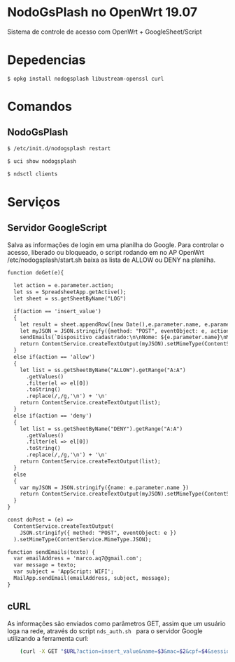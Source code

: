 # NodoGsPlash no OpenWrt 19.07

Sistema de controle de acesso com OpenWrt + GoogleSheet/Script

# Depedencias 

```
$ opkg install nodogsplash libustream-openssl curl
```

# Comandos

## NodoGsPlash

```sh
$ /etc/init.d/nodogsplash restart
```

```sh
$ uci show nodogsplash
```

```sh
$ ndsctl clients
```

# Serviços

## Servidor GoogleScript

Salva as informações de login em uma planilha do Google. Para controlar o acesso, liberado ou bloqueado, o script rodando em no AP OpenWrt /etc/nodogsplash/start.sh baixa as lista de ALLOW ou DENY na planilha. 

```html
function doGet(e){
  
  let action = e.parameter.action;
  let ss = SpreadsheetApp.getActive();
  let sheet = ss.getSheetByName("LOG")

  if(action == 'insert_value') 
  {
    let result = sheet.appendRow([new Date(),e.parameter.name, e.parameter.mac, e.parameter.session])
    let myJSON = JSON.stringify({method: "POST", eventObject: e, action:"Ok, vamos inserir!!!", status: result})
    sendEmails(`Dispositivo cadastrado:\n\nNome: ${e.parameter.name}\nMAC: ${e.parameter.mac}\nCPF: ${e.parameter.cpf}`)
    return ContentService.createTextOutput(myJSON).setMimeType(ContentService.MimeType.JSON);
  } 
  else if(action == 'allow') 
  {
    let list = ss.getSheetByName("ALLOW").getRange("A:A")
      .getValues()
      .filter(el => el[0])
      .toString()
      .replace(/,/g,'\n') + '\n'
    return ContentService.createTextOutput(list);
  } 
  else if(action == 'deny') 
  {
    let list = ss.getSheetByName("DENY").getRange("A:A")
      .getValues()
      .filter(el => el[0])
      .toString()
      .replace(/,/g,'\n') + '\n'
    return ContentService.createTextOutput(list);
  } 
  else 
  {
    var myJSON = JSON.stringify({name: e.parameter.name })
    return ContentService.createTextOutput(myJSON).setMimeType(ContentService.MimeType.JSON);
  }
}

const doPost = (e) =>
  ContentService.createTextOutput(
    JSON.stringify({ method: "POST", eventObject: e })
  ).setMimeType(ContentService.MimeType.JSON);

function sendEmails(texto) {
  var emailAddress = 'marco.aq7@gmail.com';
  var message = texto; 
  var subject = 'AppScript: WIFI';
  MailApp.sendEmail(emailAddress, subject, message);
}

```

## cURL

As informações são enviados como parâmetros GET, assim que um usuário loga na rede, através do script ``` nds_auth.sh  ``` para o servidor Google utilizando a ferramenta curl:

```sh
    (curl -X GET "$URL?action=insert_value&name=$3&mac=$2&cpf=$4&session=$5" &>/dev/null ) &
```